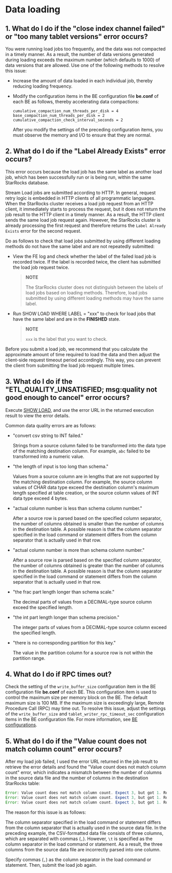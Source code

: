# Data loading

## 1. What do I do if the "close index channel failed" or "too many tablet versions" error occurs?

You were running load jobs too frequently, and the data was not compacted in a timely manner. As a result, the number of data versions generated during loading exceeds the maximum number (which defaults to 1000) of data versions that are allowed. Use one of the following methods to resolve this issue:

- Increase the amount of data loaded in each individual job, thereby reducing loading frequency.

- Modify the configuration items in the BE configuration file **be.conf** of each BE as follows, thereby accelerating data compactions:

    ```Plain
    cumulative_compaction_num_threads_per_disk = 4
    base_compaction_num_threads_per_disk = 2
    cumulative_compaction_check_interval_seconds = 2
    ```

  After you modify the settings of the preceding configuration items, you must observe the memory and I/O to ensure that they are normal.

## 2. What do I do if the "Label Already Exists" error occurs?

This error occurs because the load job has the same label as another load job, which has been successfully run or is being run, within the same StarRocks database.

Stream Load jobs are submitted according to HTTP. In general, request retry logic is embedded in HTTP clients of all programmatic languages. When the StarRocks cluster receives a load job request from an HTTP client, it immediately starts to process the request, but it does not return the job result to the HTTP client in a timely manner. As a result, the HTTP client sends the same load job request again. However, the StarRocks cluster is already processing the first request and therefore returns the `Label Already Exists` error for the second request.

Do as follows to check that load jobs submitted by using different loading methods do not have the same label and are not repeatedly submitted:

- View the FE log and check whether the label of the failed load job is recorded twice. If the label is recorded twice, the client has submitted the load job request twice.

  > **NOTE**
  >
  > The StarRocks cluster does not distinguish between the labels of load jobs based on loading methods. Therefore, load jobs submitted by using different loading methods may have the same label.

- Run SHOW LOAD WHERE LABEL = "xxx" to check for load jobs that have the same label and are in the **FINISHED** state.

  > **NOTE**
  >
  > `xxx` is the label that you want to check.

Before you submit a load job, we recommend that you calculate the approximate amount of time required to load the data and then adjust the client-side request timeout period accordingly. This way, you can prevent the client from submitting the load job request multiple times.

## 3. What do I do if the "ETL_QUALITY_UNSATISFIED; msg:quality not good enough to cancel" error occurs?

Execute [SHOW LOAD](/sql-reference/sql-statements/data-manipulation/SHOW_LOAD.md), and use the error URL in the returned execution result to view the error details.

Common data quality errors are as follows:

- "convert csv string to INT failed."
  
  Strings from a source column failed to be transformed into the data type of the matching destination column. For example, `abc` failed to be transformed into a numeric value.

- "the length of input is too long than schema."
  
  Values from a source column are in lengths that are not supported by the matching destination column. For example, the source column values of CHAR data type exceed the destination column's maximum length specified at table creation, or the source column values of INT data type exceed 4 bytes.

- "actual column number is less than schema column number."
  
  After a source row is parsed based on the specified column separator, the number of columns obtained is smaller than the number of columns in the destination table. A possible reason is that the column separator specified in the load command or statement differs from the column separator that is actually used in that row.

- "actual column number is more than schema column number."
  
  After a source row is parsed based on the specified column separator, the number of columns obtained is greater than the number of columns in the destination table. A possible reason is that the column separator specified in the load command or statement differs from the column separator that is actually used in that row.

- "the frac part length longer than schema scale."
  
  The decimal parts of values from a DECIMAL-type source column exceed the specified length.

- "the int part length longer than schema precision."
  
  The integer parts of values from a DECIMAL-type source column exceed the specified length.

- "there is no corresponding partition for this key."
  
  The value in the partition column for a source row is not within the partition range.

## 4. What do I do if RPC times out?

Check the setting of the `write_buffer_size` configuration item in the BE configuration file **be.conf** of each BE. This configuration item is used to control the maximum size per memory block on the BE. The default maximum size is 100 MB. If the maximum size is exceedingly large, Remote Procedure Call (RPC) may time out. To resolve this issue, adjust the settings of the `write_buffer_size` and `tablet_writer_rpc_timeout_sec` configuration items in the BE configuration file. For more information, see [BE configurations](../../loading/Loading_intro.md#be-configurations).

## 5. What do I do if the "Value count does not match column count" error occurs?

After my load job failed, I used the error URL returned in the job result to retrieve the error details and found the "Value count does not match column count" error, which indicates a mismatch between the number of columns in the source data file and the number of columns in the destination StarRocks table:

```Java
Error: Value count does not match column count. Expect 3, but got 1. Row: 2023-01-01T18:29:00Z,cpu0,80.99
Error: Value count does not match column count. Expect 3, but got 1. Row: 2023-01-01T18:29:10Z,cpu1,75.23
Error: Value count does not match column count. Expect 3, but got 1. Row: 2023-01-01T18:29:20Z,cpu2,59.44
```

The reason for this issue is as follows:

The column separator specified in the load command or statement differs from the column separator that is actually used in the source data file. In the preceding example, the CSV-formatted data file consists of three columns, which are separated with commas (`,`). However, `\t` is specified as the column separator in the load command or statement. As a result, the three columns from the source data file are incorrectly parsed into one column.

Specify commas (`,`) as the column separator in the load command or statement. Then, submit the load job again.
